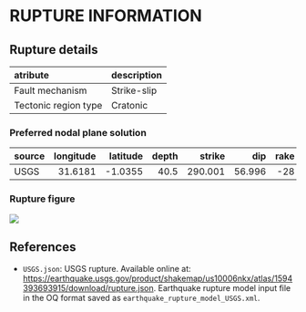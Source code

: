 # RUPTURE INFORMATION
    
## Rupture details

| atribute             | description   |
|:---------------------|:--------------|
| Fault mechanism      | Strike-slip   |
| Tectonic region type | Cratonic      |


### Preferred nodal plane solution

| source   |   longitude |   latitude |   depth |   strike |    dip |   rake |   mag |
|:---------|------------:|-----------:|--------:|---------:|-------:|-------:|------:|
| USGS     |     31.6181 |    -1.0355 |    40.5 |  290.001 | 56.996 |    -28 |  5.88 |


### Rupture figure

![](earthquake_ruptures.png)


## References

- `USGS.json`: USGS rupture. Available online at: https://earthquake.usgs.gov/product/shakemap/us10006nkx/atlas/1594393693915/download/rupture.json. Earthquake rupture model input file in the OQ format saved as `earthquake_rupture_model_USGS.xml`.
